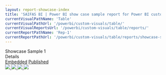 ```yaml
---
layout: report-showcase-index
title: 'SAIFAS BI | Power BI show case sample report for Power BI custom visual - SAIFAS Table'
currentVisualPathName: 'Table'
currentVisualPathUrl: '/powerbi/custom-visuals/table/'
currentVisualReportsUrl: '/powerbi/custom-visuals/table/reports/'
currentReportPathName: 'Rep-1'
currentReportPathUrl: '/powerbi/custom-visuals/table/reports/showcase-sample-1/'
---
```

<div class="home-body__title">Showcase Sample 1</div>
  <div class='columns-container'>
    <div class='left-column'>
      <div class='left-column__title'>Details</div>
      <a class='btn disabled' href='./embedded'>Embedded</a>
      <a class='btn' href='./published'>Published</a>
    </div>
    <div class='right-column'>
    <div id="lightgallery">
      <a href="/assets/images/showcase-1/empty.jpg">
          <img src="/assets/images/showcase-1/empty.jpg" />
      </a>
      <a href="/assets/images/showcase-1/empty.jpg">
          <img src="/assets/images/showcase-1/empty.jpg" />
      </a>
      <a href="/assets/images/showcase-1/empty.jpg">
          <img src="/assets/images/showcase-1/empty.jpg" />
      </a>
      <a href="/assets/images/showcase-1/empty.jpg">
          <img src="/assets/images/showcase-1/empty.jpg" />
      </a>
    </div>
  </div>
</div>

